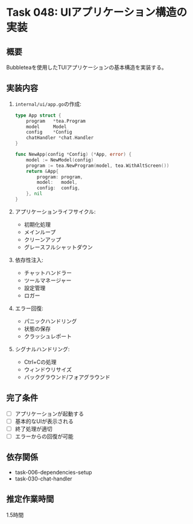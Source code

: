 # Task 048: UIアプリケーション構造の実装

## 概要
Bubbleteaを使用したTUIアプリケーションの基本構造を実装する。

## 実装内容
1. `internal/ui/app.go`の作成:
   ```go
   type App struct {
       program   *tea.Program
       model     Model
       config    *Config
       chatHandler *chat.Handler
   }
   
   func NewApp(config *Config) (*App, error) {
       model := NewModel(config)
       program := tea.NewProgram(model, tea.WithAltScreen())
       return &App{
           program: program,
           model:   model,
           config:  config,
       }, nil
   }
   ```

2. アプリケーションライフサイクル:
   - 初期化処理
   - メインループ
   - クリーンアップ
   - グレースフルシャットダウン

3. 依存性注入:
   - チャットハンドラー
   - ツールマネージャー
   - 設定管理
   - ロガー

4. エラー回復:
   - パニックハンドリング
   - 状態の保存
   - クラッシュレポート

5. シグナルハンドリング:
   - Ctrl+Cの処理
   - ウィンドウリサイズ
   - バックグラウンド/フォアグラウンド

## 完了条件
- [ ] アプリケーションが起動する
- [ ] 基本的なUIが表示される
- [ ] 終了処理が適切
- [ ] エラーからの回復が可能

## 依存関係
- task-006-dependencies-setup
- task-030-chat-handler

## 推定作業時間
1.5時間